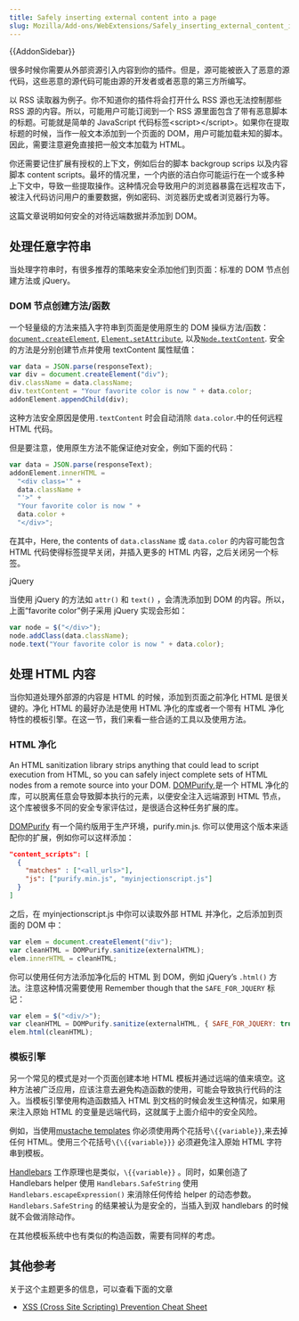 ```yaml
---
title: Safely inserting external content into a page
slug: Mozilla/Add-ons/WebExtensions/Safely_inserting_external_content_into_a_page
---
```


{{AddonSidebar}}

很多时候你需要从外部资源引入内容到你的插件。但是，源可能被嵌入了恶意的源代码，这些恶意的源代码可能由源的开发者或者恶意的第三方所编写。

以 RSS 读取器为例子。你不知道你的插件将会打开什么 RSS 源也无法控制那些 RSS 源的内容。所以，可能用户可能订阅到一个 RSS 源里面包含了带有恶意脚本的标题。可能就是简单的 JavaScript 代码标签\<script>\</script>。如果你在提取标题的时候，当作一般文本添加到一个页面的 DOM，用户可能加载未知的脚本。因此，需要注意避免直接把一般文本加载为 HTML。

你还需要记住扩展有授权的上下文，例如后台的脚本 backgroup scrips 以及内容脚本 content scripts。最坏的情况里，一个内嵌的洁白你可能运行在一个或多种上下文中，导致一些提取操作。这种情况会导致用户的浏览器暴露在远程攻击下，被注入代码访问用户的重要数据，例如密码、浏览器历史或者浏览器行为等。

这篇文章说明如何安全的对待远端数据并添加到 DOM。

## 处理任意字符串

当处理字符串时，有很多推荐的策略来安全添加他们到页面：标准的 DOM 节点创建方法或 jQuery。

### DOM 节点创建方法/函数

一个轻量级的方法来插入字符串到页面是使用原生的 DOM 操纵方法/函数：[`document.createElement`](/zh-CN/docs/Web/API/Document/createElement), [`Element.setAttribute`](/zh-CN/docs/Web/API/Element/setAttribute), 以及[`Node.textContent`](/zh-CN/docs/Web/API/Node/textContent). 安全的方法是分别创建节点并使用 textContent 属性赋值：

```js example-good
var data = JSON.parse(responseText);
var div = document.createElement("div");
div.className = data.className;
div.textContent = "Your favorite color is now " + data.color;
addonElement.appendChild(div);
```

这种方法安全原因是使用`.textContent` 时会自动消除 `data.color`.中的任何远程 HTML 代码。

但是要注意，使用原生方法不能保证绝对安全，例如下面的代码：

```js example-bad
var data = JSON.parse(responseText);
addonElement.innerHTML =
  "<div class='" +
  data.className +
  "'>" +
  "Your favorite color is now " +
  data.color +
  "</div>";
```

在其中，Here, the contents of `data.className` 或 `data.color` 的内容可能包含 HTML 代码使得标签提早关闭，并插入更多的 HTML 内容，之后关闭另一个标签。

jQuery

当使用 jQuery 的方法如 `attr()` 和 `text()` ，会清洗添加到 DOM 的内容。所以，上面“favorite color”例子采用 jQuery 实现会形如：

```js example-good
var node = $("</div>");
node.addClass(data.className);
node.text("Your favorite color is now " + data.color);
```

## 处理 HTML 内容

当你知道处理外部源的内容是 HTML 的时候，添加到页面之前净化 HTML 是很关键的。净化 HTML 的最好办法是使用 HTML 净化的库或者一个带有 HTML 净化特性的模板引擎。在这一节，我们来看一些合适的工具以及使用方法。

### HTML 净化

An HTML sanitization library strips anything that could lead to script execution from HTML, so you can safely inject complete sets of HTML nodes from a remote source into your DOM. [DOMPurify](https://github.com/cure53/DOMPurify),是一个 HTML 净化的库，可以脱离任意会导致脚本执行的元素，以便安全注入远端源到 HTML 节点，这个库被很多不同的安全专家评估过，是很适合这种任务扩展的库。

[DOMPurify](https://github.com/cure53/DOMPurify) 有一个简约版用于生产环境，purify.min.js. 你可以使用这个版本来适配你的扩展，例如你可以这样添加：

```json
"content_scripts": [
  {
    "matches" : ["<all_urls>"],
    "js": ["purify.min.js", "myinjectionscript.js"]
  }
]
```

之后，在 myinjectionscript.js 中你可以读取外部 HTML 并净化，之后添加到页面的 DOM 中：

```js
var elem = document.createElement("div");
var cleanHTML = DOMPurify.sanitize(externalHTML);
elem.innerHTML = cleanHTML;
```

你可以使用任何方法添加净化后的 HTML 到 DOM，例如 jQuery’s `.html()` 方法。注意这种情况需要使用 Remember though that the `SAFE_FOR_JQUERY` 标记：

```js
var elem = $("<div/>");
var cleanHTML = DOMPurify.sanitize(externalHTML, { SAFE_FOR_JQUERY: true });
elem.html(cleanHTML);
```

### 模板引擎

另一个常见的模式是对一个页面创建本地 HTML 模板并通过远端的值来填空。这种方法被广泛应用，应该注意去避免构造函数的使用，可能会导致执行代码的注入。当模板引擎使用构造函数插入 HTML 到文档的时候会发生这种情况，如果用来注入原始 HTML 的变量是远端代码，这就属于上面介绍中的安全风险。

例如，当使用[mustache templates](https://mustache.github.io/) 你必须使用两个花括号`\{{variable}}`,来去掉任何 HTML。使用三个花括号`\{\{{variable}}}` 必须避免注入原始 HTML 字符串到模板。

[Handlebars](http://handlebarsjs.com/) 工作原理也是类似，`\{{variable}}` 。同时，如果创造了 Handlebars helper 使用 `Handlebars.SafeString` 使用`Handlebars.escapeExpression()` 来消除任何传给 helper 的动态参数。`Handlebars.SafeString` 的结果被认为是安全的，当插入到双 handlebars 的时候就不会做消除动作。

在其他模板系统中也有类似的构造函数，需要有同样的考虑。

## 其他参考

关于这个主题更多的信息，可以查看下面的文章

- [XSS (Cross Site Scripting) Prevention Cheat Sheet](https://owasp.org/www-community/xss-filter-evasion-cheatsheet)
